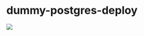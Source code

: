 # dummy-postgres-deploy

<a href="https://azuredeploy.net/" target="_blank">
    <img src="https://azurecomcdn.azureedge.net/mediahandler/acomblog/media/Default/blog/deploybutton.png"/>
</a>
